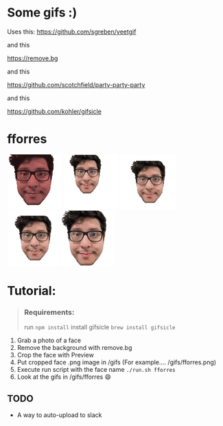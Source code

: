 # Some gifs :)

Uses this:
https://github.com/sgreben/yeetgif

and this

https://remove.bg

and this

https://github.com/scotchfield/party-party-party

and this

https://github.com/kohler/gifsicle

# fforres

![](./gifs/fforres/party-fforres.gif)
![](./gifs/fforres/fforres-intensifies.gif)
![](./gifs/fforres/fforres-roll.gif)
![](./gifs/fforres/fforres-wobble.gif)
![](./gifs/fforres/fforres.png)

# Tutorial:

> ### Requirements:
>
> run `npm install`
> install gifsicle `brew install gifsicle`

1. Grab a photo of a face
2. Remove the background with remove.bg
3. Crop the face with Preview
4. Put cropped face .png image in /gifs (For example.... /gifs/fforres.png)
5. Execute run script with the face name `./run.sh fforres`
6. Look at the gifs in /gifs/fforres :smile:


## TODO
- A way to auto-upload to slack
